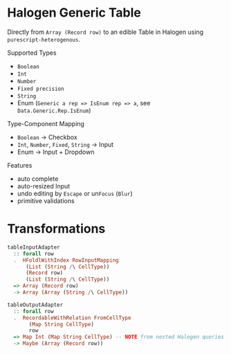 # Halogen Generic Table

Directly from `Array (Record row)` to an edible Table in Halogen using `purescript-heterogenous`.

Supported Types
- `Boolean`
- `Int`
- `Number`
- `Fixed precision`
- `String`
- Enum (`Generic a rep => IsEnum rep => a`, see `Data.Generic.Rep.IsEnum`)

Type-Component Mapping
- `Boolean` -> Checkbox
- `Int`, `Number`, `Fixed`, `String` -> Input
- Enum -> Input + Dropdown

Features
- auto complete
- auto-resized Input
- undo editing by `Escape` or un`Focus` (`Blur`)
- primitive validations

# Transformations

```purescript
tableInputAdapter
  :: forall row
  .  HFoldlWithIndex RowInputMapping
      (List (String /\ CellType))
      (Record row)
      (List (String /\ CellType))
  => Array (Record row)
  -> Array (Array (String /\ CellType))

tableOutputAdapter
  :: forall row
  .  RecordableWithRelation FromCellType 
       (Map String CellType) 
       row
  => Map Int (Map String CellType) -- NOTE from nested Halogen queries
  -> Maybe (Array (Record row))
```
